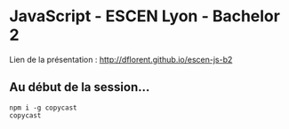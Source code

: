 # JavaScript - ESCEN Lyon - Bachelor 2

Lien de la présentation : http://dflorent.github.io/escen-js-b2

Au début de la session...
-------------------------

```
npm i -g copycast
copycast
```
